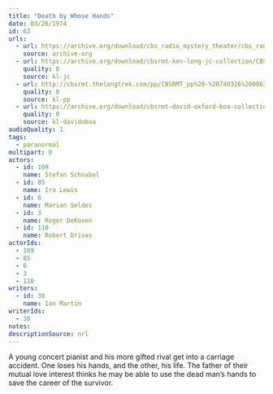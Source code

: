 ```yaml
---
title: "Death by Whose Hands"
date: 03/26/1974
id: 63
urls: 
  - url: https://archive.org/download/cbs_radio_mystery_theater/cbs_radio_mystery_theater-0051-0100.zip/cbs_radio_mystery_theater-0051-0100%2Fcbsrmt_0063_death_by_whose_hand.mp3
    source: archive-org
  - url: https://archive.org/download/cbsrmt-ken-long-jc-collection/CBSRMT - 740326 0063 Death by Whose Hands vbr df_jc.mp3
    quality: 0
    source: kl-jc
  - url: http://cbsrmt.thelongtrek.com/pp/CBSRMT_pp%20-%20740326%200063%20Death%20by%20Whose%20Hands.mp3
    quality: 0
    source: kl-pp
  - url: https://archive.org/download/cbsrmt-david-oxford-boa-collection/CBSRMT-740326-0063-Death-by-Whose-Hands-(128-44)_WBBM-JE-{BoA}.mp3
    quality: 0
    source: kl-davidoboa
audioQuality: 1
tags: 
  - paranormal
multipart: 0
actors:  
  - id: 109
    name: Stefan Schnabel  
  - id: 85
    name: Ira Lewis  
  - id: 6
    name: Marian Seldes  
  - id: 3
    name: Roger DeKoven  
  - id: 110
    name: Robert Drivas
actorIds:  
  - 109  
  - 85  
  - 6  
  - 3  
  - 110
writers:  
  - id: 38
    name: Ian Martin
writerIds:  
  - 38
notes: 
descriptionSource: nrl
---
```

A young concert pianist and his more gifted rival get into a carriage accident. One loses his hands, and the other, his life. The father of their mutual love interest thinks he may be able to use the dead man’s hands to save the career of the survivor.